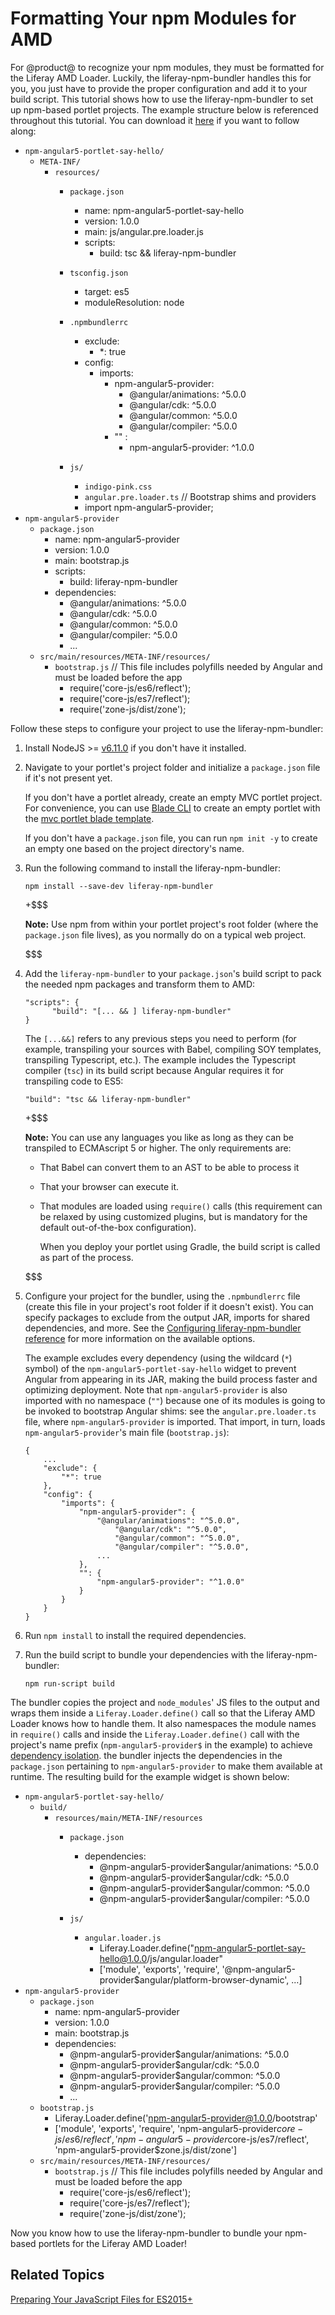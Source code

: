 # Formatting Your npm Modules for AMD [](id=formatting-your-npm-modules-for-amd)

For @product@ to recognize your npm modules, they must be formatted for the 
Liferay AMD Loader. Luckily, the liferay-npm-bundler handles this for you, you 
just have to provide the proper configuration and add it to your build script. 
This tutorial shows how to use the liferay-npm-bundler to set up npm-based 
portlet projects. The example structure below is referenced throughout this 
tutorial. You can download it 
[here](https://github.com/izaera/liferay-npm-bundler-2-example) 
if you want to follow along:

- `npm-angular5-portlet-say-hello/`
    - `META-INF/`
        - `resources/`
            - `package.json`
                - name: npm-angular5-portlet-say-hello
                - version: 1.0.0
                - main: js/angular.pre.loader.js
                - scripts:
                    - build: tsc && liferay-npm-bundler
            - `tsconfig.json`
                - target: es5
                - moduleResolution: node
            - `.npmbundlerrc`
                - exclude: 
                    - \*: true
                - config:
                    - imports:
                        - npm-angular5-provider:
                            - @angular/animations: ^5.0.0
                            - @angular/cdk: ^5.0.0
                            - @angular/common: ^5.0.0
                            - @angular/compiler: ^5.0.0
                        - "" :
                            - npm-angular5-provider: ^1.0.0
                        
            - `js/`
                - `indigo-pink.css`
                - `angular.pre.loader.ts`
                // Bootstrap shims and providers
                - import npm-angular5-provider;
- `npm-angular5-provider`
    - `package.json`
        - name: npm-angular5-provider
        - version: 1.0.0
        - main: bootstrap.js
        - scripts:
            - build: liferay-npm-bundler
        - dependencies:
            - @angular/animations: ^5.0.0
            - @angular/cdk: ^5.0.0
            - @angular/common: ^5.0.0
            - @angular/compiler: ^5.0.0
            - ...
    - `src/main/resources/META-INF/resources/`
        - `bootstrap.js`
            // This file includes polyfills needed by Angular and must be loaded before the app
            - require('core-js/es6/reflect');
            - require('core-js/es7/reflect');
            - require('zone-js/dist/zone');

Follow these steps to configure your project to use the liferay-npm-bundler:

1.  Install NodeJS >= [v6.11.0](http://nodejs.org/dist/v6.11.0/) if you don't 
    have it installed.

2.  Navigate to your portlet's project folder and initialize a `package.json` 
    file if it's not present yet.

    If you don't have a portlet already, create an empty MVC portlet project. 
    For convenience, you can use 
    [Blade CLI](https://dev.liferay.com/develop/tutorials/-/knowledge_base/7-1/installing-blade-cli)
    to create an empty portlet with the 
    [mvc portlet blade template](https://dev.liferay.com/develop/reference/-/knowledge_base/7-1/using-the-mvc-portlet-template).

    If you don't have a `package.json` file, you can run `npm init -y` to create 
    an empty one based on the project directory's name. 

3.  Run the following command to install the liferay-npm-bundler:

        npm install --save-dev liferay-npm-bundler

    +$$$

    **Note:** Use npm from within your portlet project's root folder (where the 
    `package.json` file lives), as you normally do on a typical web project.

    $$$

4.  Add the `liferay-npm-bundler` to your `package.json`'s build script to pack 
    the needed npm packages and transform them to AMD:
    
        "scripts": {
              "build": "[... && ] liferay-npm-bundler"
        }
    
    The `[...&&]` refers to any previous steps you need to perform (for example, 
    transpiling your sources with Babel, compiling SOY templates, transpiling 
    Typescript, etc.). The example includes the Typescript compiler (`tsc`) in 
    its build script because Angular requires it for transpiling code to ES5:
    
        "build": "tsc && liferay-npm-bundler" 

    +$$$
            
    **Note:** You can use any languages you like as long as they can be 
    transpiled to ECMAscript 5 or higher. The only requirements are:

    - That Babel can convert them to an AST to be able to process it

    - That your browser can execute it.

    - That modules are loaded using `require()` calls (this requirement can be 
      relaxed by using customized plugins, but is mandatory for the default 
      out-of-the-box configuration).

      When you deploy your portlet using Gradle, the build script is called as 
      part of the process.

    $$$
    
5.  Configure your project for the bundler, using the `.npmbundlerrc` file 
    (create this file in your project's root folder if it doesn't exist). You 
    can specify packages to exclude from the output JAR, imports for shared 
    dependencies, and more. See the 
    [Configuring liferay-npm-bundler reference](/develop/reference/-/knowledge_base/7-1/configuring-liferay-npm-bundler) 
    for more information on the available options. 
    
    The example excludes every dependency (using the wildcard (`*`) symbol) of 
    the `npm-angular5-portlet-say-hello` widget to prevent Angular from 
    appearing in its JAR, making the build process faster and optimizing 
    deployment. Note that `npm-angular5-provider` is also imported with no 
    namespace (`""`) because one of its modules is going to be invoked to 
    bootstrap Angular shims: see the `angular.pre.loader.ts` file, where 
    `npm-angular5-provider` is imported. That import, in turn, loads 
    `npm-angular5-provider`'s main file (`bootstrap.js`):

        {
            ...
            "exclude": {
                "*": true
            },
            "config": {
                "imports": {
                    "npm-angular5-provider": {
                        "@angular/animations": "^5.0.0",
                    		"@angular/cdk": "^5.0.0",
                    		"@angular/common": "^5.0.0",
                    		"@angular/compiler": "^5.0.0",
                        ...
                    },
                    "": {
                        "npm-angular5-provider": "^1.0.0"
                    }
                }
            }
        }

6.  Run `npm install` to install the required dependencies.

7.  Run the build script to bundle your dependencies with the 
    liferay-npm-bundler:

        npm run-script build

The bundler copies the project and `node_modules`' JS files to the output and 
wraps them inside a `Liferay.Loader.define()` call so that the Liferay AMD 
Loader knows how to handle them. It also namespaces the module names in 
`require()` calls and inside the `Liferay.Loader.define()` call with the 
project's name prefix (`npm-angular5-provider$` in the example) to achieve 
[dependency isolation](/develop/reference/-/knowledge_base/7-1/how-liferay-portal-publishes-npm-packages#isolated-package-dependencies). 
the bundler injects the dependencies in the `package.json` pertaining to 
`npm-angular5-provider` to make them available at runtime. The resulting build 
for the example widget is shown below:

- `npm-angular5-portlet-say-hello/`
    - `build/`
        - `resources/main/META-INF/resources`
            - `package.json`
                - dependencies:
                    - @npm-angular5-provider$angular/animations: ^5.0.0
                    - @npm-angular5-provider$angular/cdk: ^5.0.0
                    - @npm-angular5-provider$angular/common: ^5.0.0
                    - @npm-angular5-provider$angular/compiler: ^5.0.0
                        
            - `js/`
                - `angular.loader.js`
                    - Liferay.Loader.define("npm-angular5-portlet-say-hello@1.0.0/js/angular.loader"
                    - ['module', 'exports', 'require', 
                    '@npm-angular5-provider$angular/platform-browser-dynamic',
                    ...]
- `npm-angular5-provider`
    - `package.json`
        - name: npm-angular5-provider
        - version: 1.0.0
        - main: bootstrap.js
        - dependencies:
            - @npm-angular5-provider$angular/animations: ^5.0.0
            - @npm-angular5-provider$angular/cdk: ^5.0.0
            - @npm-angular5-provider$angular/common: ^5.0.0
            - @npm-angular5-provider$angular/compiler: ^5.0.0
            - ...
    - `bootstrap.js`
        - Liferay.Loader.define('npm-angular5-provider@1.0.0/bootstrap'
        - ['module', 'exports', 'require', 
        'npm-angular5-provider$core-js/es6/reflect', 
        'npm-angular5-provider$core-js/es7/reflect', 
        'npm-angular5-provider$zone.js/dist/zone']
    - `src/main/resources/META-INF/resources/`
        - `bootstrap.js`
            // This file includes polyfills needed by Angular and must be loaded before the app
            - require('core-js/es6/reflect');
            - require('core-js/es7/reflect');
            - require('zone-js/dist/zone');

Now you know how to use the liferay-npm-bundler to bundle your npm-based 
portlets for the Liferay AMD Loader!

## Related Topics [](id=related-topics)

[Preparing Your JavaScript Files for ES2015+](/develop/tutorials/-/knowledge_base/7-1/preparing-your-javascript-files-for-esplus)

